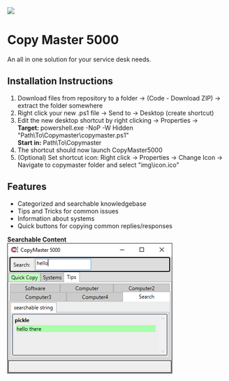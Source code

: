 <img src="/icon.ico"> 
<h1>Copy Master 5000</h1>
An all in one solution for your service desk needs.
<h2>Installation Instructions</h2>
<ol>
<li>Download files from repository to a folder -> (Code - Download ZIP) -> extract the folder somewhere</li>
<li>Right click your new .ps1 file -> Send to -> Desktop (create shortcut)</li>
<li>Edit the new desktop shortcut by right clicking -> Properties -> <br><b>Target: </b>powershell.exe -NoP -W Hidden "Path\To\Copymaster\copymaster.ps1"<br><b>Start in:</b> Path\To\Copymaster</li>
<li>The shortcut should now launch CopyMaster5000</li>
<li>(Optional) Set shortcut icon: Right click -> Properties -> Change Icon -> Navigate to copymaster folder and select "img\icon.ico"</li>
</ol>

<h2>Features</h2>
<ul>
   <li style="list-style-type:disc">Categorized and searchable knowledgebase</li>
   <li style="list-style-type:disc">Tips and Tricks for common issues</li>
   <li style="list-style-type:disc">Information about systems</li>
   <li style="list-style-type:disc">Quick buttons for copying common replies/responses</li>
</ul>
<b>Searchable Content</b>
<img src="/copymaster search.png"> 
   
